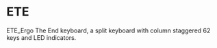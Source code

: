 # ETE
ETE_Ergo The End keyboard, a split keyboard with  column staggered 62 keys and LED indicators.
